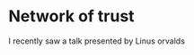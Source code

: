 # Network of trust

I recently saw a talk presented by Linus orvalds
<!--stackedit_data:
eyJoaXN0b3J5IjpbLTIxNDIyNDk3MDgsNzMwOTk4MTE2XX0=
-->